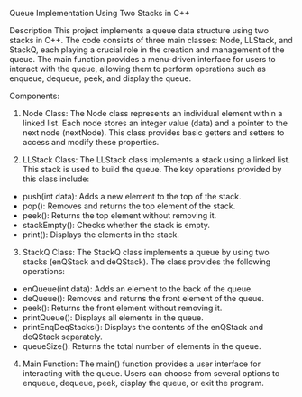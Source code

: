 Queue Implementation Using Two Stacks in C++

Description
This project implements a queue data structure using two stacks in C++. The code consists of three main classes: Node, LLStack, and StackQ, each playing a crucial role in the creation and management of the queue. The main function provides a menu-driven interface for users to interact with the queue, allowing them to perform operations such as enqueue, dequeue, peek, and display the queue.

Components:
1. Node Class: 
The Node class represents an individual element within a linked list. Each node stores an integer value (data) and a pointer to the next node (nextNode). This class provides basic getters and setters to access and modify these properties.

2. LLStack Class: 
The LLStack class implements a stack using a linked list. This stack is used to build the queue. The key operations provided by this class include:
- push(int data): Adds a new element to the top of the stack.
- pop(): Removes and returns the top element of the stack.
- peek(): Returns the top element without removing it.
- stackEmpty(): Checks whether the stack is empty.
- print(): Displays the elements in the stack.

3. StackQ Class: 
The StackQ class implements a queue by using two stacks (enQStack and deQStack). The class provides the following operations:
- enQueue(int data): Adds an element to the back of the queue.
- deQueue(): Removes and returns the front element of the queue.
- peek(): Returns the front element without removing it.
- printQueue(): Displays all elements in the queue.
- printEnqDeqStacks(): Displays the contents of the enQStack and deQStack separately.
- queueSize(): Returns the total number of elements in the queue.

4. Main Function: 
The main() function provides a user interface for interacting with the queue. Users can choose from several options to enqueue, dequeue, peek, display the queue, or exit the program.
